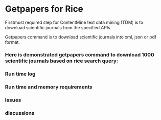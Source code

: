 # Getpapers for Rice

Firstmost required step for ContentMine text data mining (TDM) is to download scientific journals from the specified APIs.

Getpapers command is to download scientific journals into xml, json or pdf format.

### Here is demonstrated getpapers command to download 1000 scientific journals based on rice search query:

### Run time log

### Run time and memory requirements

### issues

### discussions

